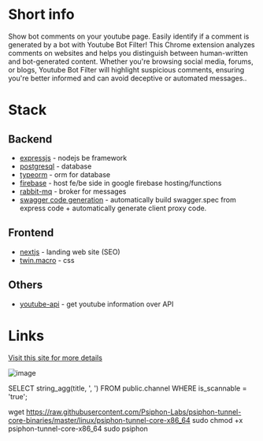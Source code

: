 # Short info

Show bot comments on your youtube page. Easily identify if a comment is generated by a bot with Youtube Bot Filter! This Chrome extension analyzes comments on websites and helps you distinguish between human-written and bot-generated content. Whether you're browsing social media, forums, or blogs, Youtube Bot Filter will highlight suspicious comments, ensuring you're better informed and can avoid deceptive or automated messages..

# Stack

## Backend

- [expressjs](https://expressjs.com/) - nodejs be framework
- [postgresql](https://www.postgresql.org/) - database
- [typeorm](https://typeorm.io/) - orm for database
- [firebase](https://firebase.google.com/docs/functions) - host fe/be side in google firebase hosting/functions
- [rabbit-mq](https://www.rabbitmq.com/) - broker for messages
- [swagger code generation](https://github.com/mgerasika/typescript-to-swagger) - automatically build swagger.spec from express code + automatically generate client proxy code.

## Frontend

- [nextjs](https://nextjs.org/) - landing web site (SEO)
- [twin.macro](https://github.com/ben-rogerson/twin.macro) - css

## Others
- [youtube-api](https://developers.google.com/youtube/v3) - get youtube information over API

# Links

[Visit this site for more details](https://bot-landing-6a052.web.app/)

![image](https://github.com/user-attachments/assets/d1304d52-c899-40e0-87e4-cd128a503f76)

SELECT string_agg(title, ', ')
FROM public.channel
WHERE is_scannable = 'true';

wget https://raw.githubusercontent.com/Psiphon-Labs/psiphon-tunnel-core-binaries/master/linux/psiphon-tunnel-core-x86_64
sudo chmod +x psiphon-tunnel-core-x86_64
sudo psiphon








